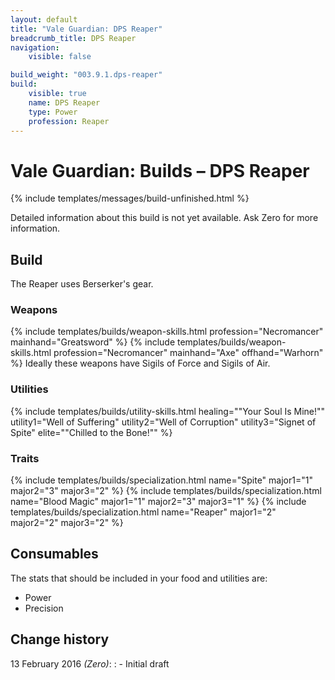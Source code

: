 ```yaml
---
layout: default
title: "Vale Guardian: DPS Reaper"
breadcrumb_title: DPS Reaper
navigation:
    visible: false

build_weight: "003.9.1.dps-reaper"
build:
    visible: true
    name: DPS Reaper
    type: Power
    profession: Reaper
---
```


# Vale Guardian: Builds &ndash; DPS Reaper
{% include templates/messages/build-unfinished.html %}

Detailed information about this build is not yet available. Ask Zero for more information.

## Build
The Reaper uses Berserker's gear.

### Weapons
{% include templates/builds/weapon-skills.html profession="Necromancer" mainhand="Greatsword" %}
{% include templates/builds/weapon-skills.html profession="Necromancer" mainhand="Axe" offhand="Warhorn" %}
Ideally these weapons have Sigils of Force and Sigils of Air.

### Utilities
{% include templates/builds/utility-skills.html healing="&quot;Your Soul Is Mine!&quot;" utility1="Well of Suffering" utility2="Well of Corruption" utility3="Signet of Spite" elite="&quot;Chilled to the Bone!&quot;" %}

### Traits
{% include templates/builds/specialization.html name="Spite" major1="1" major2="3" major3="2" %}
{% include templates/builds/specialization.html name="Blood Magic" major1="1" major2="3" major3="1" %}
{% include templates/builds/specialization.html name="Reaper" major1="2" major2="2" major3="2" %}

## Consumables
The stats that should be included in your food and utilities are:

- Power
- Precision

## Change history
13 February 2016 *(Zero)*:
: - Initial draft
